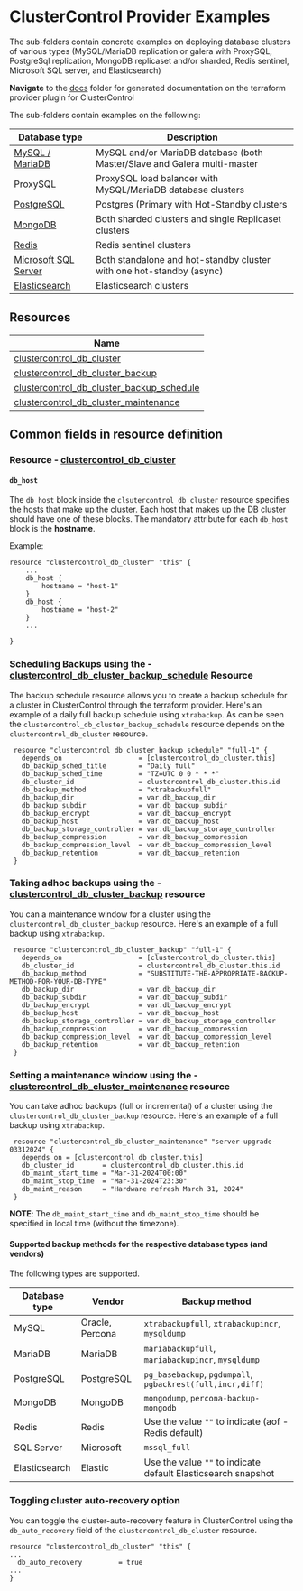 # ClusterControl Provider Examples

The sub-folders contain concrete examples on deploying database clusters of various types (MySQL/MariaDB replication or galera with ProxySQL,
PostgreSql replication, MongoDB replicaset and/or sharded, Redis sentinel, Microsoft SQL server, and Elasticsearch)

**Navigate** to the [docs](https://github.com/severalnines/terraform-provider-clustercontrol/tree/main/docs) folder for generated documentation on the terraform provider plugin for ClusterControl

The sub-folders contain examples on the following:

| Database type                                        | Description                                                              |
|------------------------------------------------------|--------------------------------------------------------------------------|
| [MySQL / MariaDB](../examples/mysql-maria/README.md) | MySQL and/or MariaDB database (both Master/Slave and Galera multi-master |
| ProxySQL                                             | ProxySQL load balancer with MySQL/MariaDB database clusters              |
| [PostgreSQL](../examples/postgres/README.md)         | Postgres (Primary with Hot-Standby clusters                              |
| [MongoDB](../examples/mongo/README.md)               | Both sharded clusters and single Replicaset clusters                     |
| [Redis](../examples/redis/README.md)                 | Redis sentinel clusters                                                  |
| [Microsoft SQL Server](../examples/mssql/README.md)  | Both standalone and hot-standby cluster with one hot-standby (async)     |
| [Elasticsearch](../examples/elastic/README.md)                | Elasticsearch clusters                                                   |



## Resources

| Name                                                                                                                                                                     |
|--------------------------------------------------------------------------------------------------------------------------------------------------------------------------|
| [clustercontrol_db_cluster](../../docs/resources/db_cluster.md#clustercontrol_db_cluster-resource)                                                 |
| [clustercontrol_db_cluster_backup](../../docs/resources/db_cluster_backup.md#clustercontrol_db_cluster_backup-resource)                            |                                                                                                                                                                                    |
| [clustercontrol_db_cluster_backup_schedule](../../docs/resources/db_cluster_backup_schedule.md#clustercontrol_db_cluster_backup_schedule-resource) |
| [clustercontrol_db_cluster_maintenance](../../docs/resources/db_cluster_maintenance.md#clustercontrol_db_cluster_maintenance-resource)             |


## Common fields in resource definition

### Resource - [clustercontrol_db_cluster](../docs/resources/db_cluster.md#clustercontrol_db_cluster-resource)
#### `db_host`
The `db_host` block inside the `clsutercontrol_db_cluster` resource specifies the hosts that make up the cluster. Each host
that makes up the DB cluster should have one of these blocks. The mandatory attribute for each `db_host` block is the **hostname**.

Example:

```hcl
resource "clustercontrol_db_cluster" "this" {
    ...
    db_host {
        hostname = "host-1"
    }
    db_host {
        hostname = "host-2"
    }
    ...

}
```

### Scheduling Backups using the - [clustercontrol_db_cluster_backup_schedule](../docs/resources/db_cluster_backup_schedule.md#clustercontrol_db_cluster_backup_schedule-resource) Resource 
The backup schedule resource allows you to create a backup schedule for a cluster in ClusterControl through the 
terraform provider. Here's an example of a daily full backup schedule using `xtrabackup`. As can be seen 
the `clustercontrol_db_cluster_backup_schedule` resource depends on the `clustercontrol_db_cluster` resource.

```hcl
 resource "clustercontrol_db_cluster_backup_schedule" "full-1" {
   depends_on                   = [clustercontrol_db_cluster.this]
   db_backup_sched_title        = "Daily full"
   db_backup_sched_time         = "TZ=UTC 0 0 * * *"
   db_cluster_id                = clustercontrol_db_cluster.this.id
   db_backup_method             = "xtrabackupfull"
   db_backup_dir                = var.db_backup_dir
   db_backup_subdir             = var.db_backup_subdir
   db_backup_encrypt            = var.db_backup_encrypt
   db_backup_host               = var.db_backup_host
   db_backup_storage_controller = var.db_backup_storage_controller
   db_backup_compression        = var.db_backup_compression
   db_backup_compression_level  = var.db_backup_compression_level
   db_backup_retention          = var.db_backup_retention
 }
```

### Taking adhoc backups using the - [clustercontrol_db_cluster_backup](../docs/resources/db_cluster_backup.md#clustercontrol_db_cluster_backup-resource) resource
You can a maintenance window for a cluster using the `clustercontrol_db_cluster_backup` resource. 
Here's an example of a full backup using `xtrabackup`. 

```hcl
 resource "clustercontrol_db_cluster_backup" "full-1" {
   depends_on                   = [clustercontrol_db_cluster.this]
   db_cluster_id                = clustercontrol_db_cluster.this.id
   db_backup_method             = "SUBSTITUTE-THE-APPROPRIATE-BACKUP-METHOD-FOR-YOUR-DB-TYPE"
   db_backup_dir                = var.db_backup_dir
   db_backup_subdir             = var.db_backup_subdir
   db_backup_encrypt            = var.db_backup_encrypt
   db_backup_host               = var.db_backup_host
   db_backup_storage_controller = var.db_backup_storage_controller
   db_backup_compression        = var.db_backup_compression
   db_backup_compression_level  = var.db_backup_compression_level
   db_backup_retention          = var.db_backup_retention
 }
```

### Setting a maintenance window using the - [clustercontrol_db_cluster_maintenance](../docs/resources/db_cluster_maintenance.md#clustercontrol_db_cluster_maintenance-resource) resource
You can take adhoc backups (full or incremental) of a cluster using the `clustercontrol_db_cluster_backup` resource.
Here's an example of a full backup using `xtrabackup`. 

```hcl
 resource "clustercontrol_db_cluster_maintenance" "server-upgrade-03312024" {
   depends_on = [clustercontrol_db_cluster.this]
   db_cluster_id       = clustercontrol_db_cluster.this.id
   db_maint_start_time = "Mar-31-2024T00:00"
   db_maint_stop_time  = "Mar-31-2024T23:30"
   db_maint_reason     = "Hardware refresh March 31, 2024"
 }
```
**NOTE**: The `db_maint_start_time` and `db_maint_stop_time` should be specified in local time (without the timezone).

#### Supported backup methods for the respective database types (and vendors)

The following types are supported.

| Database type | Vendor          | Backup method                                                 |
|---------------|-----------------|---------------------------------------------------------------|
| MySQL         | Oracle, Percona | `xtrabackupfull`, `xtrabackupincr`, `mysqldump`               |
| MariaDB       | MariaDB         | `mariabackupfull`, `mariabackupincr`, `mysqldump`             |
| PostgreSQL    | PostgreSQL      | `pg_basebackup`, `pgdumpall`, `pgbackrest(full,incr,diff)`    |
| MongoDB       | MongoDB         | `mongodump`, `percona-backup-mongodb`                         |
| Redis         | Redis           | Use the value `""` to indicate (aof - Redis default)          |
| SQL Server    | Microsoft       | `mssql_full`                                                  |
| Elasticsearch | Elastic         | Use the value `""` to indicate default Elasticsearch snapshot |


### Toggling cluster auto-recovery option
You can toggle the cluster-auto-recovery feature in ClusterControl using the `db_auto_recovery` field of the 
`clustercontrol_db_cluster` resource.

```hcl
resource "clustercontrol_db_cluster" "this" {
...
  db_auto_recovery         = true
...
}
```